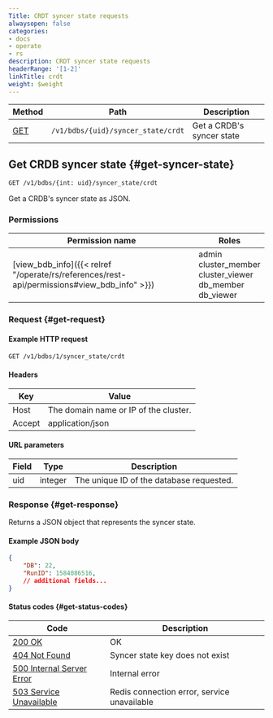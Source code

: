 ```yaml
---
Title: CRDT syncer state requests
alwaysopen: false
categories:
- docs
- operate
- rs
description: CRDT syncer state requests
headerRange: '[1-2]'
linkTitle: crdt
weight: $weight
---
```


| Method | Path | Description |
|--------|------|-------------|
| [GET](#get-syncer-state) | `/v1/bdbs/{uid}/syncer_state/crdt` |  Get a CRDB's syncer state |

## Get CRDB syncer state {#get-syncer-state}

```sh
GET /v1/bdbs/{int: uid}/syncer_state/crdt
```

Get a CRDB's syncer state as JSON.

### Permissions

| Permission name | Roles   |
|-----------------|---------|
| [view_bdb_info]({{< relref "/operate/rs/references/rest-api/permissions#view_bdb_info" >}}) |  admin<br />cluster_member<br />cluster_viewer<br />db_member<br />db_viewer |

### Request {#get-request}

#### Example HTTP request

```sh
GET /v1/bdbs/1/syncer_state/crdt
```

#### Headers

| Key | Value |
|-----|-------|
| Host | The domain name or IP of the cluster. |
| Accept | application/json |

#### URL parameters

| Field | Type | Description |
|-------|------|-------------|
| uid | integer | The unique ID of the database requested. |

### Response {#get-response}

Returns a JSON object that represents the syncer state.

#### Example JSON body

```json
{
    "DB": 22,
    "RunID": 1584086516,
    // additional fields...
}
```

#### Status codes {#get-status-codes}

| Code | Description |
|------|-------------|
| [200 OK](http://www.w3.org/Protocols/rfc2616/rfc2616-sec10.html#sec10.2.1) | OK |
| [404 Not Found](https://www.w3.org/Protocols/rfc2616/rfc2616-sec10.html#sec10.4.5) | Syncer state key does not exist |
| [500 Internal Server Error](https://www.w3.org/Protocols/rfc2616/rfc2616-sec10.html#sec10.5.1) | Internal error |
| [503 Service Unavailable](https://www.w3.org/Protocols/rfc2616/rfc2616-sec10.html#sec10.5.4) | Redis connection error, service unavailable |
